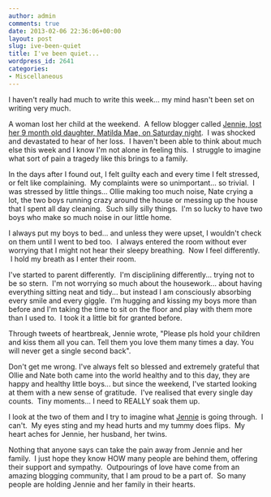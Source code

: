 ```yaml
---
author: admin
comments: true
date: 2013-02-06 22:36:06+00:00
layout: post
slug: ive-been-quiet
title: I've been quiet...
wordpress_id: 2641
categories:
- Miscellaneous
---
```


I haven't really had much to write this week... my mind hasn't been set on writing very much.

A woman lost her child at the weekend.  A fellow blogger called [Jennie](http://www.edspire.co.uk/),[ lost her 9 month old daughter, Matilda Mae, on Saturday night](http://www.edspire.co.uk/year_2013/02/04/dear-matilda-mae-the-night-we-found-you-sleeping/).  I was shocked and devastated to hear of her loss.  I haven't been able to think about much else this week and I know I'm not alone in feeling this.  I struggle to imagine what sort of pain a tragedy like this brings to a family.

In the days after I found out, I felt guilty each and every time I felt stressed, or felt like complaining.  My complaints were so unimportant... so trivial.  I was stressed by little things... Ollie making too much noise, Nate crying a lot, the two boys running crazy around the house or messing up the house that I spent all day cleaning.  Such silly silly things.  I'm so lucky to have two boys who make so much noise in our little home.

I always put my boys to bed... and unless they were upset, I wouldn't check on them until I went to bed too.  I always entered the room without ever worrying that I might not hear their sleepy breathing.  Now I feel differently.  I hold my breath as I enter their room.

I've started to parent differently.  I'm disciplining differently... trying not to be so stern.  I'm not worrying so much about the housework... about having everything sitting neat and tidy... but instead I am consciously absorbing every smile and every giggle.  I'm hugging and kissing my boys more than before and I'm taking the time to sit on the floor and play with them more than I used to.  I took it a little bit for granted before.

Through tweets of heartbreak, Jennie wrote, "Please pls hold your children and kiss them all you can. Tell them you love them many times a day. You will never get a single second back".

Don't get me wrong. I've always felt so blessed and extremely grateful that Ollie and Nate both came into the world healthy and to this day, they are happy and healthy little boys... but since the weekend, I've started looking at them with a new sense of gratitude.  I've realised that every single day counts.  Tiny moments... I need to REALLY soak them up.

I look at the two of them and I try to imagine what [Jennie](http://www.edspire.co.uk/) is going through.  I can't.  My eyes sting and my head hurts and my tummy does flips.  My heart aches for Jennie, her husband, her twins.

Nothing that anyone says can take the pain away from Jennie and her family.  I just hope they know HOW many people are behind them, offering their support and sympathy.  Outpourings of love have come from an amazing blogging community, that I am proud to be a part of.  So many people are holding Jennie and her family in their hearts.
